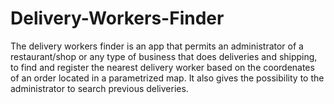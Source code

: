 # Delivery-Workers-Finder
The delivery workers finder is an app that permits an administrator of a restaurant/shop or any type of business that does deliveries and shipping, to find and register the nearest delivery worker based on the coordenates of an order located in a parametrized map. It also gives the possibility to the administrator to search  previous deliveries.
